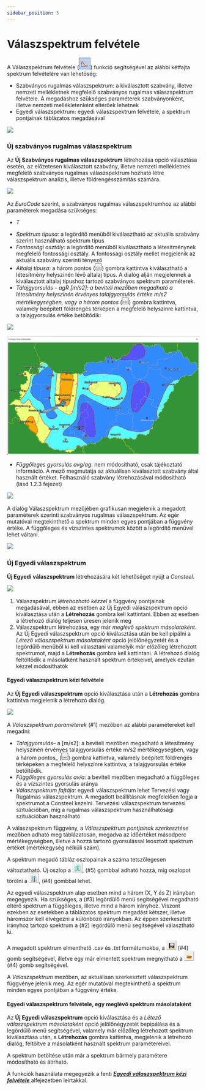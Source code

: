 ```yaml
---
sidebar_position: 5
---
```

# Válaszspektrum felvétele

<!-- wp:paragraph -->

A Válaszspektrum felvétele (![](./img/wp-content-uploads-2021-04-cmd_response_spectrum.png)) funkció segítségével az alábbi kétfajta spektrum felvételére van lehetőség:

<!-- /wp:paragraph -->

<!-- wp:list -->

- Szabványos rugalmas válaszspektrum: a kiválasztott szabvány, illetve nemzeti mellékletnek megfelelő szabványos rugalmas válaszspektrum felvétele. A megadáshoz szükséges paraméterek szabványonként, illetve nemzeti mellékletenként eltérőek lehetnek
- Egyedi válaszspektrum: egyedi válaszspektrum felvétele, a spektrum pontjainak táblázatos megadásával

<!-- /wp:list -->

<!-- wp:image {"align":"center","id":36433,"width":548,"height":186,"sizeSlug":"full","linkDestination":"media","className":"is-style-editorskit-rounded"} -->

[![](https://Consteelsoftware.com/wp-content/uploads/2022/05/dial_tomeg_valaszspektrum_tipusa.png)](./img/wp-content-uploads-2022-05-dial_tomeg_valaszspektrum_tipusa.png)

<!-- /wp:image -->

<!-- wp:heading {"level":3} -->

### Új szabványos rugalmas válaszspektrum

<!-- /wp:heading -->

<!-- wp:paragraph -->

Az **Új Szabványos rugalmas válaszspektrum** létrehozása opció választása esetén, az előzetesen kiválasztott szabvány, illetve nemzeti mellékletnek megfelelő szabványos rugalmas válaszspektrum hozható létre válaszspektrum analízis, illetve földrengésszámítás számára.

<!-- /wp:paragraph -->

<!-- wp:image {"align":"right","id":36441,"width":245,"height":313,"sizeSlug":"full","linkDestination":"media","className":"is-style-editorskit-rounded"} -->

[![](https://Consteelsoftware.com/wp-content/uploads/2022/05/dial_tomeg_valaszspektrum_altalaj.png)](./img/wp-content-uploads-2022-05-dial_tomeg_valaszspektrum_altalaj.png)

<!-- /wp:image -->

<!-- wp:paragraph -->

Az _EuroCode_ szerint, a szabványos rugalmas válaszspektrumhoz az alábbi paraméterek megadása szükséges:

<!-- /wp:paragraph -->

<!-- wp:list -->

- _T_

<!-- /wp:list -->

<!-- wp:list -->

- _Spektrum típusa:_ a legördítő menüből kiválasztható az aktuális szabvány szerint használható spektrum típus
- _Fontossági osztály:_ a legördítő menüből kiválasztható a létesítménynek megfelelő fontossági osztály. A fontossági osztály mellet megjelenik az aktuális szabvány szerinti tényező
- _Altalaj típusa_: a három pontos (![](./img/wp-content-uploads-2021-04-3dots-button.png)) gombra kattintva kiválasztható a létesítmény helyszínén lévő altalaj típus. A dialóg alján megjelennek a kiválasztott altalaj típushoz tartozó szabványos spektrum paraméterek.
- _Talajgyorsulás – agR \[m/s2]: a beviteli mezőben megadható a létesítmény helyszínén érvényes talajgyorsulás értéke m/s2 mértékegységben, vagy a három pontos_ (![](./img/wp-content-uploads-2021-04-3dots-button.png)) gombra kattintva, valamely beépített földrengés térképen a megfelelő helyszínre kattintva, a talajgyorsulás értéke betöltődik:

<!-- /wp:list -->

<!-- wp:image {"align":"right","id":36449,"width":154,"height":235,"sizeSlug":"full","linkDestination":"media","className":"is-style-editorskit-rounded"} -->

[![](https://Consteelsoftware.com/wp-content/uploads/2022/05/dial_tomeg_valaszspektrum_orszagok.png)](./img/wp-content-uploads-2022-05-dial_tomeg_valaszspektrum_orszagok.png)

<!-- /wp:image -->

<!-- wp:image {"align":"center","id":36457,"width":512,"height":315,"sizeSlug":"large","linkDestination":"media","className":"is-style-editorskit-rounded"} -->

[![](./img/wp-content-uploads-2022-05-dial_tomeg_valaszspektrum_terkep-1024x629.png)](https://Consteelsoftware.com/wp-content/uploads/2022/05/dial_tomeg_valaszspektrum_terkep.png)

<!-- /wp:image -->

<!-- wp:list -->

- _Függőleges gyorsulás_ _avg/ag_: nem módosítható, csak tájékoztató információ. A mező megmutatja az aktuálisan kiválasztott szabvány által használt értéket. Felhasználó szabvány létrehozásával módosítható (lásd 1.2.3 fejezet)

<!-- /wp:list -->

<!-- wp:image {"align":"center","id":36466,"width":365,"height":403,"sizeSlug":"full","linkDestination":"media","className":"is-style-editorskit-rounded"} -->

[![](https://Consteelsoftware.com/wp-content/uploads/2022/05/dial_tomeg_valaszspektrum_megadas.png)](./img/wp-content-uploads-2022-05-dial_tomeg_valaszspektrum_megadas.png)

<!-- /wp:image -->

<!-- wp:paragraph -->

A dialóg Válaszspektrum mezőjében grafikusan megjelenik a megadott paraméterek szerinti szabványos rugalmas válaszspektrum. Az egér mutatóval megtekinthető a spektrum minden egyes pontjában a függvény értéke. A függőleges és vízszintes spektrumok között a legördítő menüvel lehet váltani.

<!-- /wp:paragraph -->

<!-- wp:image {"align":"center","id":36474,"width":353,"height":177,"sizeSlug":"full","linkDestination":"media","className":"is-style-editorskit-rounded"} -->

[![](https://Consteelsoftware.com/wp-content/uploads/2022/05/dial_tomeg_valaszspektrum_megadas_vizszintes.png)](./img/wp-content-uploads-2022-05-dial_tomeg_valaszspektrum_megadas_vizszintes.png)

<!-- /wp:image -->

<!-- wp:heading {"level":3} -->

### Új Egyedi válaszspektrum

<!-- /wp:heading -->

<!-- wp:paragraph -->

**Új Egyedi válaszspektrum** létrehozására két lehetőséget nyújt a _Consteel_.

<!-- /wp:paragraph -->

<!-- wp:image {"align":"center","id":36482,"width":548,"height":185,"sizeSlug":"full","linkDestination":"media","className":"is-style-editorskit-rounded"} -->

[![](https://Consteelsoftware.com/wp-content/uploads/2022/05/dial_tomeg_valaszspektrum_tipusa_egyedi.png)](./img/wp-content-uploads-2022-05-dial_tomeg_valaszspektrum_tipusa_egyedi.png)

<!-- /wp:image -->

<!-- wp:list {"ordered":true,"type":"1"} -->

1. Válaszspektrum _létrehozható kézzel_ a függvény pontjainak megadásával, ebben az esetben az Új Egyedi válaszspektrum opció kiválasztása után a **Létrehozás** gombra kell kattintani. Ebben az esetben a létrehozó dialóg teljesen üresen jelenik meg
2. Válaszspektrum létrehozása, egy már *meglévő spektrum másolataként*. Az Új Egyedi válaszspektrum opció kiválasztása után be kell pipálni a _Létező válaszspektrum másolataként_ opció jelölőnégyzetét és a legördülő menüből ki kell választani valamelyik már előzőleg létrehozott spektrumot, majd a **Létrehozás** gombra kell kattintani. A létrehozó dialóg feltöltődik a másolatként használt spektrum értékeivel, amelyek ezután kézzel módosíthatók

<!-- /wp:list -->

<!-- wp:spacer -->

<!-- /wp:spacer -->

<!-- wp:heading {"level":4} -->

#### Egyedi válaszspektrum kézi felvétele

<!-- /wp:heading -->

<!-- wp:paragraph -->

Az **Új Egyedi válaszspektrum** opció kiválasztása után a **Létrehozás** gombra kattintva megjelenik a létrehozó dialóg.

<!-- /wp:paragraph -->

<!-- wp:image {"align":"right","id":36555,"width":389,"height":429,"sizeSlug":"full","linkDestination":"media","className":"is-style-editorskit-rounded"} -->

[![](https://Consteelsoftware.com/wp-content/uploads/2022/05/dial_tomeg_valaszspektrum_letrehozas_kezzel.png)](./img/wp-content-uploads-2022-05-dial_tomeg_valaszspektrum_letrehozas_kezzel.png)

<!-- /wp:image -->

<!-- wp:paragraph -->

A _Válaszspektrum paraméterek_ (#1) mezőben az alábbi paramétereket kell megadni:

<!-- /wp:paragraph -->

<!-- wp:list -->

- _Talajgyorsulás_– a \[m/s2]: a beviteli mezőben megadható a létesítmény helyszínén érvényes talajgyorsulás értéke m/s2 mértékegységben, vagy a három pontos_ (![](./img/wp-content-uploads-2021-04-3dots-button.png)) gombra kattintva, valamely beépített földrengés térképeken a megfelelő helyszínre kattintva, a talajgyorsulás értéke betöltődik.
- _Függőleges gyorsulás av/a_: a beviteli mezőben megadható a függőleges és a vízszintes gyorsulás aránya
- *Válaszspektrum fajtája:* egyedi válaszspektrum lehet Tervezési vagy Rugalmas válaszspektrum. A megadott beállításnak megfelelően fogja a spektrumot a Consteel kezelni. Tervezési válaszspektrum tervezési szituációban, míg a rugalmas válaszspektrum használhatósági szituációban használható

<!-- /wp:list -->

<!-- wp:paragraph -->

A válaszspektrum függvény, a _Válaszspektrum pontjainak szerkesztése_ mezőben adható meg táblázatosan, megadva az időértéket másodperc mértékegységben, illetve a hozzá tartozó gyorsulással leosztott spektrum értéket (mértékegység nélküli szám).

<!-- /wp:paragraph -->

<!-- wp:paragraph -->

A spektrum megadó tábláz oszlopainak a száma tetszőlegesen változtatható. Új oszlop a ![](./img/wp-content-uploads-2021-04-spectr_add_col.png), (#5) gombbal adható hozzá, míg oszlopot törölni a ![](./img/wp-content-uploads-2021-04-spectr_remove_col.png), (#4) gombbal lehet.

<!-- /wp:paragraph -->

<!-- wp:paragraph -->

Az egyedi válaszspektrum alap esetben mind a három (X, Y és Z) irányban megegyezik. Ha szükséges, a (#3) legördülő menü segítségével megadható eltérő spektrum a függőleges, illetve mind a három irányhoz. Viszont ezekben az esetekben a táblázatos spektrum megadást kétszer, illetve háromszor kell elvégezni a különböző irányokban. Az éppen szerkesztett irányhoz tartozó spektrum a (#2) legördülő menü segítségével választható ki.

<!-- /wp:paragraph -->

<!-- wp:paragraph -->

A megadott spektrum elmenthető *.csv* és *.txt* formátumokba, a ![](./img/wp-content-uploads-2021-04-cmd_save.png) (#4) gomb segítségével, illetve egy már elmentett spektrum megnyitható a ![](./img/wp-content-uploads-2021-04-cmd_open.png) (#4) gomb segítségével.

<!-- /wp:paragraph -->

<!-- wp:paragraph -->

A _Válaszspektrum_ mezőben, az aktuálisan szerkesztett válaszspektrum függvénye jelenik meg. Az egér mutatóval megtekinthető a spektrum minden egyes pontjában a függvény értéke.

<!-- /wp:paragraph -->

<!-- wp:heading {"level":4} -->

#### Egyedi válaszspektrum felvétele, egy meglévő spektrum másolataként

<!-- /wp:heading -->

<!-- wp:paragraph -->

Az **Új Egyedi válaszspektrum** opció kiválasztása és a _Létező válaszspektrum másolataként_ opció jelölőnégyzetét bepipálása és a legördülő menü segítségével, valamely már előzőleg létrehozott spektrum kiválasztása után, a **Létrehozás** gombra kattintva, megjelenik a létrehozó dialóg, feltöltve a másolatként használt spektrum paramétereivel.

<!-- /wp:paragraph -->

<!-- wp:paragraph -->

A spektrum betöltése után már a spektrum bármely paramétere módosítható és átírható.

<!-- /wp:paragraph -->

<!-- wp:paragraph -->

A funkciók használata megegyezik a fenti **_[Egyedi válaszspektrum kézi felvétele ](#egyedi-válaszspektrum-kézi-felvétele)_** alfejezetben leírtakkal.

<!-- /wp:paragraph -->
